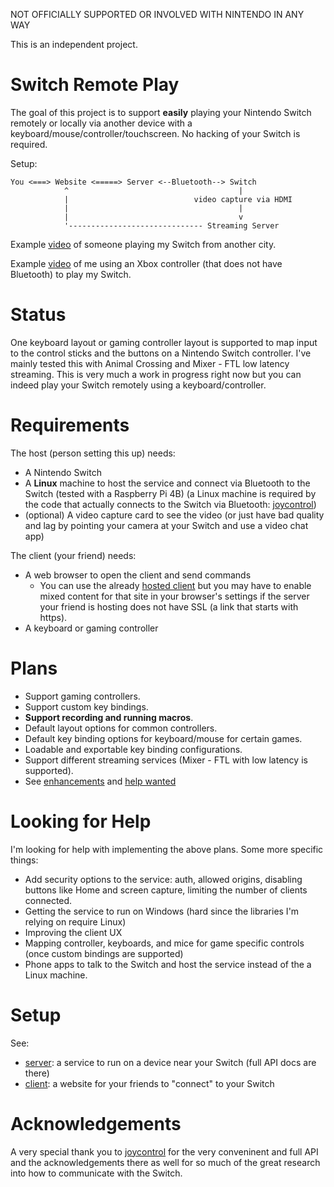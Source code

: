 NOT OFFICIALLY SUPPORTED OR INVOLVED WITH NINTENDO IN ANY WAY

This is an independent project.

# Switch Remote Play

The goal of this project is to support **easily** playing your Nintendo Switch remotely or locally via another device with a keyboard/mouse/controller/touchscreen.
No hacking of your Switch is required.

Setup:
```
You <===> Website <=====> Server <--Bluetooth--> Switch
            ^                                      |
            |                            video capture via HDMI
            |                                      |
            |                                      v
            '------------------------------ Streaming Server
```                                           

Example [video](https://youtu.be/EIofCEfQA1E) of someone playing my Switch from another city.

Example [video](https://youtu.be/TJlWK2HU8Do) of me using an Xbox controller (that does not have Bluetooth) to play my Switch.

# Status
One keyboard layout or gaming controller layout is supported to map input to the control sticks and the buttons on a Nintendo Switch controller.
I've mainly tested this with Animal Crossing and Mixer - FTL low latency streaming.
This is very much a work in progress right now but you can indeed play your Switch remotely using a keyboard/controller.

# Requirements
The host (person setting this up) needs:
* A Nintendo Switch
* A **Linux** machine to host the service and connect via Bluetooth to the Switch (tested with a Raspberry Pi 4B) (a Linux machine is required by the code that actually connects to the Switch via Bluetooth: [joycontrol][joycontrol])
* (optional) A video capture card to see the video (or just have bad quality and lag by pointing your camera at your Switch and use a video chat app)

The client (your friend) needs:
* A web browser to open the client and send commands
  * You can use the already [hosted client][client] but you may have to enable mixed content for that site in your browser's settings if the server your friend is hosting does not have SSL (a link that starts with https).
* A keyboard or gaming controller

# Plans
* Support gaming controllers.
* Support custom key bindings.
* **Support recording and running macros**.
* Default layout options for common controllers.
* Default key binding options for keyboard/mouse for certain games.
* Loadable and exportable key binding configurations.
* Support different streaming services (Mixer - FTL with low latency is supported).
* See [enhancements](https://github.com/juharris/switch-remoteplay/issues?q=is%3Aopen+is%3Aissue+label%3Aenhancement) and [help wanted](https://github.com/juharris/switch-remoteplay/issues?q=is%3Aopen+is%3Aissue+label%3A%22help+wanted%22)

# Looking for Help
I'm looking for help with implementing the above plans. Some more specific things:
* Add security options to the service: auth, allowed origins, disabling buttons like Home and screen capture, limiting the number of clients connected.
* Getting the service to run on Windows (hard since the libraries I'm relying on require Linux)
* Improving the client UX
* Mapping controller, keyboards, and mice for game specific controls (once custom bindings are supported)
* Phone apps to talk to the Switch and host the service instead of the a Linux machine.

# Setup
See:
* [server](/server): a service to run on a device near your Switch (full API docs are there)
* [client](/website-client): a website for your friends to "connect" to your Switch

# Acknowledgements
A very special thank you to [joycontrol][joycontrol] for the very conveninent and full API and the acknowledgements there as well for so much of the great research into how to communicate with the Switch.

[client]: https://jubuntu.eastus.cloudapp.azure.com
[joycontrol]: https://github.com/mart1nro/joycontrol

